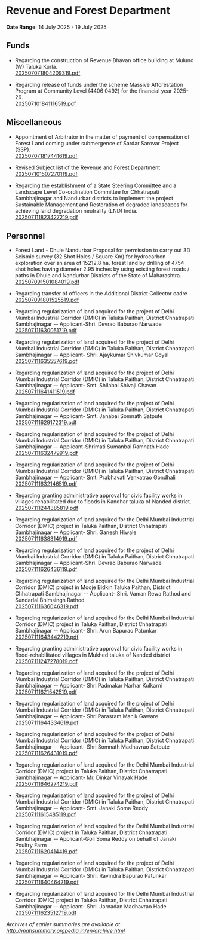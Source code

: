 # Revenue and Forest Department

**Date Range**: 14 July 2025 - 19 July 2025


## Funds
- Regarding the construction of Revenue Bhavan office building at Mulund (W) Taluka Kurla.\
  [202507071804209319.pdf](https://gr.maharashtra.gov.in/Site/Upload/Government%20Resolutions/English/202507071804209319.pdf)

- Regarding release of funds under the scheme Massive Afforestation Program at Community Level (4406 0492) for the financial year 2025-26.\
  [202507101841116519.pdf](https://gr.maharashtra.gov.in/Site/Upload/Government%20Resolutions/English/202507101841116519.pdf)

## Miscellaneous
- Appointment of Arbitrator in the matter of payment of compensation of Forest Land coming under submergence of Sardar Sarovar Project (SSP).\
  [202507071817441619.pdf](https://gr.maharashtra.gov.in/Site/Upload/Government%20Resolutions/English/202507071817441619.pdf)

- Revised Subject list of the Revenue and Forest Department\
  [202507101507270119.pdf](https://gr.maharashtra.gov.in/Site/Upload/Government%20Resolutions/English/202507101507270119.pdf)

- Regarding the establishment of a State Steering Committee and a Landscape Level Co-ordination Committee for Chhatrapati Sambhajinagar and Nandurbar districts to implement the project Sustainable Management and Restoration of degraded landscapes for achieving land degradation neutrality (LND) India.\
  [202507111823427219.pdf](https://gr.maharashtra.gov.in/Site/Upload/Government%20Resolutions/English/202507111823427219.pdf)

## Personnel
- Forest Land - Dhule Nandurbar Proposal for permission to carry out 3D Seismic survey (32 Shot Holes / Square Km) for hydrocarbon exploration over an area of 15212.8 ha. forest land by drilling of 4754 shot holes having diameter 2.95 inches by using existing forest roads / paths in Dhule and Nandurbar Districts of the State of Maharashtra.\
  [202507091501084019.pdf](https://gr.maharashtra.gov.in/Site/Upload/Government%20Resolutions/English/202507091501084019.pdf)

- Regarding transfer of officers in the Additional District Collector cadre\
  [202507091801525519.pdf](https://gr.maharashtra.gov.in/Site/Upload/Government%20Resolutions/English/202507091801525519.pdf)

- Regarding regularization of land acquired for the project of Delhi Mumbai Industrial Corridor (DMIC) in Taluka Paithan, District Chhatrapati Sambhajinagar -- Applicant-Shri. Devrao Baburao Narwade\
  [202507111630051719.pdf](https://gr.maharashtra.gov.in/Site/Upload/Government%20Resolutions/English/202507111630051719.pdf)

- Regarding regularization of land acquired for the project of Delhi Mumbai Industrial Corridor (DMIC) in Taluka Paithan, District Chhatrapati Sambhajinagar -- Applicant- Shri. Ajaykumar Shivkumar Goyal\
  [202507111635557619.pdf](https://gr.maharashtra.gov.in/Site/Upload/Government%20Resolutions/English/202507111635557619.pdf)

- Regarding regularization of land acquired for the project of Delhi Mumbai Industrial Corridor (DMIC) in Taluka Paithan, District Chhatrapati Sambhajinagar -- Applicant- Smt. Shilabai Shivaji Chavan\
  [202507111641411519.pdf](https://gr.maharashtra.gov.in/Site/Upload/Government%20Resolutions/English/202507111641411519.pdf)

- Regarding regularization of land acquired for the project of Delhi Mumbai Industrial Corridor (DMIC) in Taluka Paithan, District Chhatrapati Sambhajinagar -- Applicant- Smt. Janabai Somnath Satpute\
  [202507111629172319.pdf](https://gr.maharashtra.gov.in/Site/Upload/Government%20Resolutions/English/202507111629172319.pdf)

- Regarding regularization of land acquired for the project of Delhi Mumbai Industrial Corridor (DMIC) in Taluka Paithan, District Chhatrapati Sambhajinagar -- Applicant-Shrimati Sumanbai Ramnath Hade\
  [202507111632479919.pdf](https://gr.maharashtra.gov.in/Site/Upload/Government%20Resolutions/English/202507111632479919.pdf)

- Regarding regularization of land acquired for the project of Delhi Mumbai Industrial Corridor (DMIC) in Taluka Paithan, District Chhatrapati Sambhajinagar -- Applicant- Smt. Prabhavati Venkatrao Gondhali\
  [202507111632146519.pdf](https://gr.maharashtra.gov.in/Site/Upload/Government%20Resolutions/English/202507111632146519.pdf)

- Regarding granting administrative approval for civic facility works in villages rehabilitated due to floods in Kandhar taluka of Nanded district.\
  [202507111244385819.pdf](https://gr.maharashtra.gov.in/Site/Upload/Government%20Resolutions/English/202507111244385819.pdf)

- Regarding regularization of land acquired for the Delhi Mumbai Industrial Corridor (DMIC) project in Taluka Paithan, District Chhatrapati Sambhajinagar -- Applicant- Shri. Ganesh Hiwale\
  [202507111638314919.pdf](https://gr.maharashtra.gov.in/Site/Upload/Government%20Resolutions/English/202507111638314919.pdf)

- Regarding regularization of land acquired for the project of Delhi Mumbai Industrial Corridor (DMIC) in Taluka Paithan, District Chhatrapati Sambhajinagar -- Applicant-Shri. Devrao Baburao Narwade\
  [202507111626436119.pdf](https://gr.maharashtra.gov.in/Site/Upload/Government%20Resolutions/English/202507111626436119.pdf)

- Regarding regularization of land acquired for the Delhi Mumbai Industrial Corridor (DMIC) project in Mooje Bidkin Taluka Paithan, District Chhatrapati Sambhajinagar -- Applicant- Shri. Vaman Rewa Rathod and Sundarlal Bhimsingh Rathod\
  [202507111636046319.pdf](https://gr.maharashtra.gov.in/Site/Upload/Government%20Resolutions/English/202507111636046319.pdf)

- Regarding regularization of land acquired for the Delhi Mumbai Industrial Corridor (DMIC) project in Taluka Paithan, District Chhatrapati Sambhajinagar -- Applicant- Shri. Arun Bapurao Patunkar\
  [202507111643442219.pdf](https://gr.maharashtra.gov.in/Site/Upload/Government%20Resolutions/English/202507111643442219.pdf)

- Regarding granting administrative approval for civic facility works in flood-rehabilitated villages in Mukhed taluka of Nanded district\
  [202507111247278019.pdf](https://gr.maharashtra.gov.in/Site/Upload/Government%20Resolutions/English/202507111247278019.pdf)

- Regarding regularization of land acquired for the project of Delhi Mumbai Industrial Corridor (DMIC) in Taluka Paithan, District Chhatrapati Sambhajinagar -- Applicant- Shri Padmakar Narhar Kulkarni\
  [202507111621542519.pdf](https://gr.maharashtra.gov.in/Site/Upload/Government%20Resolutions/English/202507111621542519.pdf)

- Regarding regularization of land acquired for the project of Delhi Mumbai Industrial Corridor (DMIC) in Taluka Paithan, District Chhatrapati Sambhajinagar -- Applicant- Shri Parasram Manik Gaware\
  [202507111644334619.pdf](https://gr.maharashtra.gov.in/Site/Upload/Government%20Resolutions/English/202507111644334619.pdf)

- Regarding regularization of land acquired for the project of Delhi Mumbai Industrial Corridor (DMIC) in Taluka Paithan, District Chhatrapati Sambhajinagar -- Applicant- Shri Somnath Madhavrao Satpute\
  [202507111626431019.pdf](https://gr.maharashtra.gov.in/Site/Upload/Government%20Resolutions/English/202507111626431019.pdf)

- Regarding regularization of land acquired for the Delhi Mumbai Industrial Corridor (DMIC) project in Taluka Paithan, District Chhatrapati Sambhajinagar -- Applicant- Mr. Dinkar Vinayak Hade\
  [202507111646274219.pdf](https://gr.maharashtra.gov.in/Site/Upload/Government%20Resolutions/English/202507111646274219.pdf)

- Regarding regularization of land acquired for the project of Delhi Mumbai Industrial Corridor (DMIC) in Taluka Paithan, District Chhatrapati Sambhajinagar -- Applicant- Smt. Janaki Soma Reddy\
  [202507111615485119.pdf](https://gr.maharashtra.gov.in/Site/Upload/Government%20Resolutions/English/202507111615485119.pdf)

- Regarding regularization of land acquired for the Delhi Mumbai Industrial Corridor (DMIC) project in Taluka Paithan, District Chhatrapati Sambhajinagar -- Applicant-Goli Soma Reddy on behalf of Janaki Poultry Farm\
  [202507111620414419.pdf](https://gr.maharashtra.gov.in/Site/Upload/Government%20Resolutions/English/202507111620414419.pdf)

- Regarding regularization of land acquired for the project of Delhi Mumbai Industrial Corridor (DMIC) in Taluka Paithan, District Chhatrapati Sambhajinagar -- Applicant- Shri. Ravindra Bapurao Patunkar\
  [202507111640464219.pdf](https://gr.maharashtra.gov.in/Site/Upload/Government%20Resolutions/English/202507111640464219.pdf)

- Regarding regularization of land acquired for the Delhi Mumbai Industrial Corridor (DMIC) project in Taluka Paithan, District Chhatrapati Sambhajinagar -- Applicant- Shri. Jarnadan Madhavrao Hade\
  [202507111623512719.pdf](https://gr.maharashtra.gov.in/Site/Upload/Government%20Resolutions/English/202507111623512719.pdf)


*Archives of earlier summaries are available at http://mahsummary.orgpedia.in/en/archive.html*